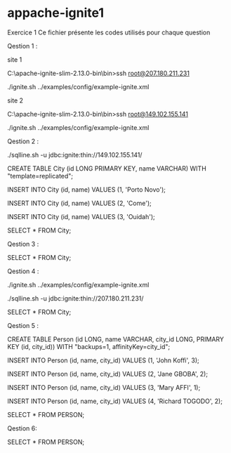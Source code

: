 # appache-ignite1
Exercice 1 
Ce fichier présente les codes utilisés pour chaque question

Qestion 1 : 

  site 1
  
C:\apache-ignite-slim-2.13.0-bin\bin>ssh root@207.180.211.231 
   
   ./ignite.sh ../examples/config/example-ignite.xml
  
  site 2
  
C:\apache-ignite-slim-2.13.0-bin\bin>ssh root@149.102.155.141
 
 ./ignite.sh ../examples/config/example-ignite.xml


Qestion 2 : 

 ./sqlline.sh -u jdbc:ignite:thin://149.102.155.141/
 
 CREATE TABLE City (id LONG PRIMARY KEY, name VARCHAR) WITH "template=replicated";

INSERT INTO City (id, name) VALUES (1, 'Porto Novo');

INSERT INTO City (id, name) VALUES (2, 'Come');

INSERT INTO City (id, name) VALUES (3, 'Ouidah');

SELECT * FROM City;



Qestion 3 :

SELECT * FROM City;



Qestion 4 :

./ignite.sh ../examples/config/example-ignite.xml

./sqlline.sh -u jdbc:ignite:thin://207.180.211.231/

SELECT * FROM City;



Qestion 5 :

CREATE TABLE Person (id LONG, name VARCHAR, city_id LONG, PRIMARY KEY (id, city_id)) WITH "backups=1, affinityKey=city_id";

INSERT INTO Person (id, name, city_id) VALUES (1, 'John Koffi', 3);

INSERT INTO Person (id, name, city_id) VALUES (2, 'Jane GBOBA', 2);

INSERT INTO Person (id, name, city_id) VALUES (3, 'Mary AFFI', 1);

INSERT INTO Person (id, name, city_id) VALUES (4, 'Richard TOGODO', 2);

SELECT * FROM PERSON;



Qestion 6: 

SELECT * FROM PERSON;


